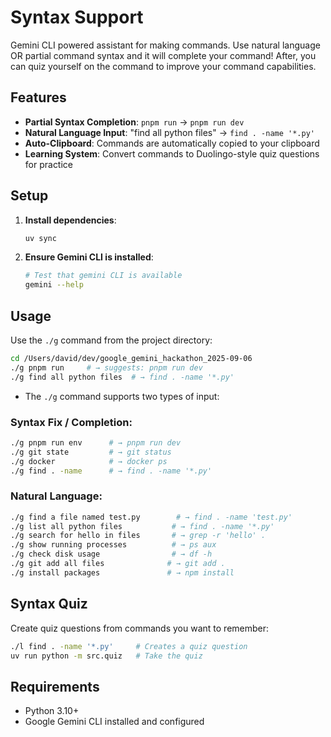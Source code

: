# Syntax Support
Gemini CLI powered assistant for making commands. Use natural language OR partial command syntax and it will complete your command! After, you can quiz yourself on the command to improve your command capabilities.

## Features
- **Partial Syntax Completion**: `pnpm run` → `pnpm run dev`
- **Natural Language Input**: "find all python files" → `find . -name '*.py'`
- **Auto-Clipboard**: Commands are automatically copied to your clipboard
- **Learning System**: Convert commands to Duolingo-style quiz questions for practice

## Setup

1. **Install dependencies**:
   ```bash
   uv sync
   ```

2. **Ensure Gemini CLI is installed**:
   ```bash
   # Test that gemini CLI is available
   gemini --help
   ```

## Usage
Use the `./g` command from the project directory:

```bash
cd /Users/david/dev/google_gemini_hackathon_2025-09-06
./g pnpm run     # → suggests: pnpm run dev
./g find all python files  # → find . -name '*.py'
```

- The `./g` command supports two types of input:

### Syntax Fix / Completion:
```bash
./g pnpm run env      # → pnpm run dev
./g git state         # → git status  
./g docker            # → docker ps
./g find . -name      # → find . -name '*.py'
```

### Natural Language:
```bash
./g find a file named test.py        # → find . -name 'test.py'
./g list all python files           # → find . -name '*.py'  
./g search for hello in files       # → grep -r 'hello' .
./g show running processes          # → ps aux
./g check disk usage                # → df -h
./g git add all files              # → git add .
./g install packages               # → npm install
```

## Syntax Quiz

Create quiz questions from commands you want to remember:
```bash
./l find . -name '*.py'     # Creates a quiz question
uv run python -m src.quiz   # Take the quiz
```

## Requirements

- Python 3.10+
- Google Gemini CLI installed and configured